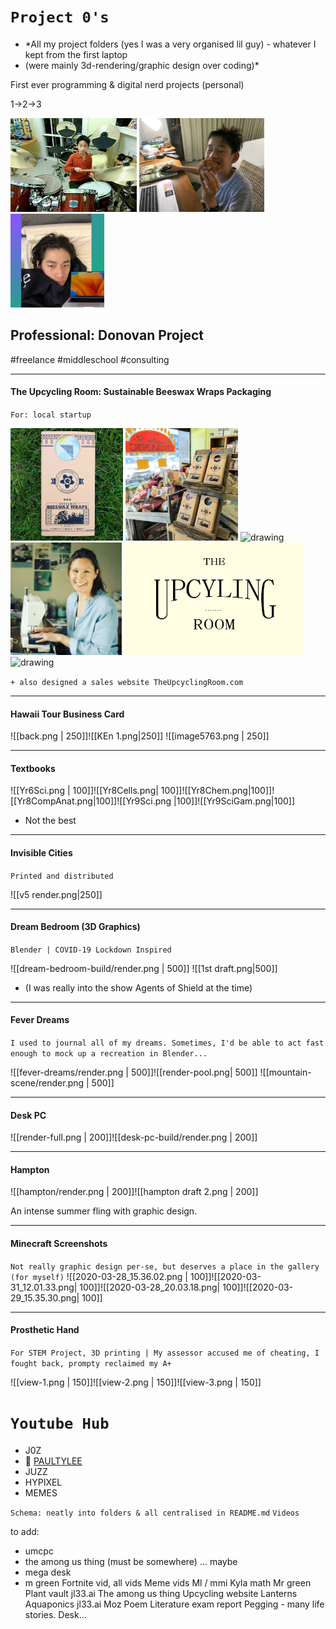 # `Project 0's`
- *All my project folders (yes I was a very organised lil guy) - whatever I kept from the first laptop 
- (were mainly 3d-rendering/graphic design over coding)*

First ever programming & digital nerd projects (personal)

1->2->3

<img src="random-renders/1.jpg" height="150"/> <img src="random-renders/2.jpg" height="150"/> <img src="random-renders/3.jpg" height="150"/>

## Professional: Donovan Project 
#freelance #middleschool #consulting

---
#### The Upcycling Room: Sustainable Beeswax Wraps Packaging
`For: local startup`

<img src="freelance/anita/anita-1.JPG" alt="drawing" height="180"/> <img src="freelance/anita/anita-3.JPG" alt="drawing" height="180"/> <img src="freelance/anita/Wax Seal Stamp PSD MockUp.png" alt="drawing" height="180"/> <img src="freelance/anita/Label Inspiration/Capture.PNG" alt="drawing" height="180"/> <img src="freelance/anita/render-3.png" alt="drawing" height="180"/> <img src="freelance/anita/Hanging-Wall-Sign-MockUp-3.png" alt="drawing" height="180"/> 

`+ also designed a sales website TheUpcyclingRoom.com`

---
#### Hawaii Tour Business Card

![[back.png | 250]]![[KEn 1.png|250]]
![[image5763.png | 250]]

---

#### Textbooks

![[Yr6Sci.png | 100]]![[Yr8Cells.png| 100]]![[Yr8Chem.png|100]]![[Yr8CompAnat.png|100]]![[Yr9Sci.png |100]]![[Yr9SciGam.png|100]]
- Not the best

---

#### Invisible Cities
`Printed and distributed`

![[v5 render.png|250]]

---

#### Dream Bedroom (3D Graphics)
`Blender | COVID-19 Lockdown Inspired`

![[dream-bedroom-build/render.png | 500]]
![[1st draft.png|500]]
- (I was really into the show Agents of Shield at the time)

---
#### Fever Dreams 
`I used to journal all of my dreams. Sometimes, I'd be able to act fast enough to mock up a recreation in Blender...`

![[fever-dreams/render.png | 500]]![[render-pool.png| 500]]
![[mountain-scene/render.png | 500]]


---

#### Desk PC

![[render-full.png | 200]]![[desk-pc-build/render.png | 200]]

---

#### Hampton

![[hampton/render.png | 200]]![[hampton draft 2.png | 200]]

An intense summer fling with graphic design.

---

#### Minecraft Screenshots
`Not really graphic design per-se, but deserves a place in the gallery (for myself)`
![[2020-03-28_15.36.02.png | 100]]![[2020-03-31_12.01.33.png| 100]]![[2020-03-28_20.03.18.png| 100]]![[2020-03-29_15.35.30.png| 100]]

---

#### Prosthetic Hand
`For STEM Project, 3D printing | My assessor accused me of cheating, I fought back, prompty reclaimed my A+`

![[view-1.png | 150]]![[view-2.png | 150]]![[view-3.png | 150]]


# `Youtube Hub`
- J0Z
- 🥁 [PAULTYLEE](https://youtu.be/1xuwcOctD5Q?si=KmvtCAXenSjIR6wj)
- JUZZ
- HYPIXEL
- MEMES



`Schema: neatly into folders & all centralised in README.md`
`Videos`

to add:

- umcpc 
- the among us thing (must be somewhere) ... maybe
- mega desk
- m green
Fortnite vid, all vids
Meme vids
Ml / mmi 
Kyla math
Mr green
Plant vault
jl33.ai
The among us thing
Upcycling website
Lanterns 
Aquaponics
jl33.ai
Moz Poem
Literature exam report
Pegging - many life stories. 
Desk... 
